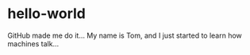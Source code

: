 # hello-world
GitHub made me do it...
My name is Tom, and I just started to learn how machines talk...
